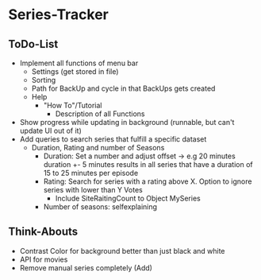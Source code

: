 # Series-Tracker

## ToDo-List
* Implement all functions of menu bar
    * Settings (get stored in file)
    * Sorting
    * Path for BackUp and cycle in that BackUps gets created 
    * Help
        * "How To"/Tutorial
            * Description of all Functions
* Show progress while updating in background (runnable, but can't update UI out of it)
* Add queries to search series that fulfill a specific dataset
    * Duration, Rating and number of Seasons
        * Duration: Set a number and adjust offset -> e.g 20 minutes duration +- 5 minutes results in all series that have a duration of 15 to 25 minutes per episode
        * Rating: Search for series with a rating above X. Option to ignore series with lower than Y Votes
            * Include SiteRaitingCount to Object MySeries
        * Number of seasons: selfexplaining

## Think-Abouts
* Contrast Color for background better than just black and white
* API for movies
* Remove manual series completely (Add)